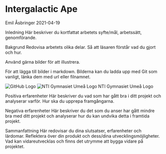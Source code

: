 <h1>Intergalactic Ape</h1>
Emil Åsbringer 2021-04-19

Inledning
Här beskriver du kortfattat arbetets syfte/mål, arbetssätt, genomförande.

Bakgrund
Redovisa arbetets olika delar. Så att läsaren förstår vad du gjort och hur.

Använd gärna bilder för att illustrera.

För att lägga till bilder i markdown. Bilderna kan du ladda upp med Git som vanligt, länka dem med url eller filnamnet.

![GitHub Logo](/images/logo.png)
![NTI Gymnasiet Umeå Logo](https://raw.githubusercontent.com/jensnti/Webbprojekt/master/mallar/nti_logo_white_umea.svg)
NTI Gymnasiet Umeå Logo

Positiva erfarenheter
Här beskriver du vad som har gått bra i ditt projekt och analyserar varför. Hur ska du upprepa framgångarna.

Negativa erfarenheter
Här beskriver du det som du anser har gått mindre bra med ditt projekt och analyserar hur du kan undvika detta i framtida projekt.

Sammanfattning
Här redovisar du dina slutsatser, erfarenheter och lärdomar. Reflektera över din produkt och dess/dina utvecklingsmöjligheter. Vad kan vidareutvecklas och finns det utrymme att bygga vidare på projektet.
